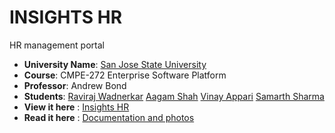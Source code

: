 # INSIGHTS HR
HR management portal

- **University Name**: [San Jose State University](http://www.sjsu.edu/)
- **Course**: CMPE-272 Enterprise Software Platform
- **Professor**: Andrew Bond
- **Students**: [Raviraj Wadnerkar](https://github.com/RavirajWadnerkar) [Aagam Shah](https://github.com/Aagam0812) [Vinay Appari](https://github.com/SriVinayA) [Samarth Sharma](https://github.com/Samarth-Sharma-G)
- **View it here** : [Insights HR](https://insights-hr.netlify.app)
- **Read it here** : [Documentation and photos](https://docs.google.com/document/d/1iu1i8XndFBOb_wS_D4vu0pLCEfECeVV1t_WZbZViCxA/edit?usp=sharing)
